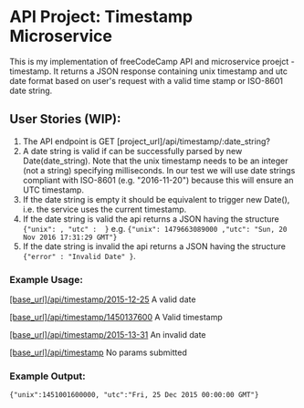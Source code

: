 <h1>API Project: Timestamp Microservice</h1>
<p>This is my implementation of freeCodeCamp API and microservice proejct - timestamp. It returns a JSON response containing unix timestamp and utc date format based on user's request with a valid time stamp or ISO-8601 date string.</p>
<h2>User Stories (WIP):</h2>
<ol>
<li>The API endpoint is GET [project_url]/api/timestamp/:date_string?</li>
<li>A date string is valid if can be successfully parsed by new Date(date_string). Note that the unix timestamp needs to be an integer (not a string) specifying milliseconds. In our test we will use date strings compliant with ISO-8601 (e.g. "2016-11-20") because this will ensure an UTC timestamp.</li>
<li>If the date string is empty it should be equivalent to trigger new Date(), i.e. the service uses the current timestamp.</li>
<li>If the date string is valid the api returns a JSON having the structure <code>{"unix": <date.getTime()>, "utc" : <date.toUTCString()> }</code> e.g. <code>{"unix": 1479663089000 ,"utc": "Sun, 20 Nov 2016 17:31:29 GMT"}</code></li>
<li>If the date string is invalid the api returns a JSON having the structure <code>{"error" : "Invalid Date" }</code>.</li>
</ol>
<h3>Example Usage:</h3>
<p><a href="https://henry-fcc-timestamp.glitch.me/api/timestamp/2015-12-25" target="_blank" rel="nofollow">[base_url]/api/timestamp/2015-12-25</a> A valid date</p>
<p><a href="https://henry-fcc-timestamp.glitch.me/api/timestamp/1450137600" target="_blank" rel="nofollow">[base_url]/api/timestamp/1450137600</a> A Valid timestamp</p>
<p><a href="https://henry-fcc-timestamp.glitch.me/api/timestamp/2015-13-31" target="_blank" rel="nofollow">[base_url]/api/timestamp/2015-13-31</a> An invalid date</p>
<p><a href="https://henry-fcc-timestamp.glitch.me/api/timestamp" target="_blank" rel="nofollow">[base_url]/api/timestamp</a> No params submitted</p>
<h3>Example Output:</h3>
<pre><code>{"unix":1451001600000, "utc":"Fri, 25 Dec 2015 00:00:00 GMT"}</code></pre>
